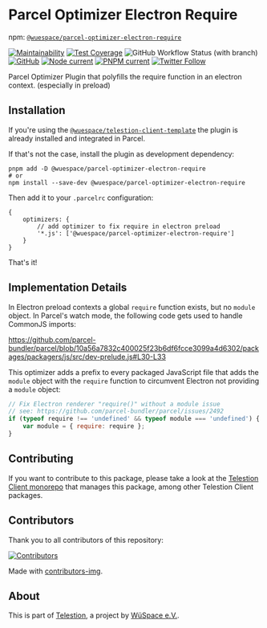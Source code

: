 # Parcel Optimizer Electron Require

npm: [`@wuespace/parcel-optimizer-electron-require`](https://www.npmjs.com/package/@wuespace/parcel-optimizer-electron-require)

[![Maintainability](https://api.codeclimate.com/v1/badges/5fb6ccd02dd3152ef03f/maintainability)](https://codeclimate.com/github/wuespace/telestion-client/maintainability)
[![Test Coverage](https://api.codeclimate.com/v1/badges/5fb6ccd02dd3152ef03f/test_coverage)](https://codeclimate.com/github/wuespace/telestion-client/test_coverage)
![GitHub Workflow Status (with branch)](https://img.shields.io/github/actions/workflow/status/wuespace/telestion-client/ci.yml?branch=main)
[![GitHub](https://img.shields.io/github/license/wuespace/telestion-client)](LICENSE)
[![Node current](https://img.shields.io/badge/node-%3E%3D16-brightgreen)](package.json)
[![PNPM current](https://img.shields.io/badge/pnpm-7-brightgreen)](package.json)
[![Twitter Follow](https://img.shields.io/twitter/follow/wuespace?style=social)](https://twitter.com/wuespace)

Parcel Optimizer Plugin that polyfills the require function in an electron context. (especially in preload)

## Installation

If you're using
the [`@wuespace/telestion-client-template`](https://www.npmjs.com/package/@wuespace/telestion-client-template) the
plugin is already installed and integrated in Parcel.

If that's not the case, install the plugin as development dependency:

```shell
pnpm add -D @wuespace/parcel-optimizer-electron-require
# or
npm install --save-dev @wuespace/parcel-optimizer-electron-require
```

Then add it to your `.parcelrc` configuration:

```json5
{
	optimizers: {
		// add optimizer to fix require in electron preload
		'*.js': ['@wuespace/parcel-optimizer-electron-require']
	}
}
```

That's it!

## Implementation Details

In Electron preload contexts a global `require` function exists, but no `module` object.
In Parcel's watch mode, the following code gets used to handle CommonJS imports:

https://github.com/parcel-bundler/parcel/blob/10a56a7832c400025f23b6df6fcce3099a4d6302/packages/packagers/js/src/dev-prelude.js#L30-L33

This optimizer adds a prefix to every packaged JavaScript file that adds the `module` object with the `require` function
to circumvent Electron not providing a `module` object:

```js
// Fix Electron renderer "require()" without a module issue
// see: https://github.com/parcel-bundler/parcel/issues/2492
if (typeof require !== 'undefined' && typeof module === 'undefined') {
	var module = { require: require };
}
```

## Contributing

If you want to contribute to this package, please take a look at the [Telestion Client monorepo](https://github.com/wuespace/telestion-client/) that manages this package, among other Telestion Client packages.

## Contributors

Thank you to all contributors of this repository:

[![Contributors](https://contrib.rocks/image?repo=wuespace/telestion-client)](https://github.com/wuespace/telestion-client/graphs/contributors)

Made with [contributors-img](https://contrib.rocks).

## About

This is part of [Telestion](https://telestion.wuespace.de/), a project by [WüSpace e.V.](https://www.wuespace.de/).
